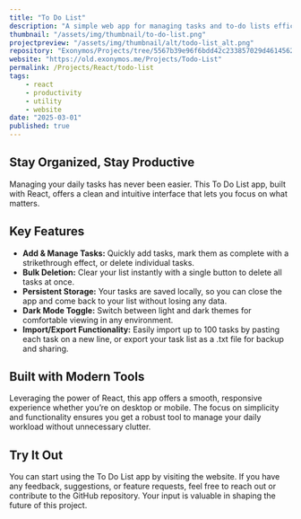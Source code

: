 ```yaml
---
title: "To Do List"
description: "A simple web app for managing tasks and to-do lists efficiently."
thumbnail: "/assets/img/thumbnail/to-do-list.png"
projectpreview: "/assets/img/thumbnail/alt/todo-list_alt.png"
repository: "Exonymos/Projects/tree/5567b39e96f6bdd42c233857029d461456219bf2/Todo-List"
website: "https://old.exonymos.me/Projects/Todo-List"
permalink: /Projects/React/todo-list
tags:
    - react
    - productivity
    - utility
    - website
date: "2025-03-01"
published: true
---
```


## Stay Organized, Stay Productive

Managing your daily tasks has never been easier. This To Do List app, built with React, offers a clean and intuitive interface that lets you focus on what matters.

## Key Features

- **Add & Manage Tasks:** Quickly add tasks, mark them as complete with a strikethrough effect, or delete individual tasks.
- **Bulk Deletion:** Clear your list instantly with a single button to delete all tasks at once.
- **Persistent Storage:** Your tasks are saved locally, so you can close the app and come back to your list without losing any data.
- **Dark Mode Toggle:** Switch between light and dark themes for comfortable viewing in any environment.
- **Import/Export Functionality:** Easily import up to 100 tasks by pasting each task on a new line, or export your task list as a .txt file for backup and sharing.

## Built with Modern Tools

Leveraging the power of React, this app offers a smooth, responsive experience whether you’re on desktop or mobile. The focus on simplicity and functionality ensures you get a robust tool to manage your daily workload without unnecessary clutter.

## Try It Out

You can start using the To Do List app by visiting the website. If you have any feedback, suggestions, or feature requests, feel free to reach out or contribute to the GitHub repository. Your input is valuable in shaping the future of this project.